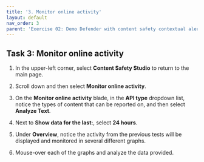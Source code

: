 ```yaml
---
title: '3. Monitor online activity'
layout: default
nav_order: 3
parent: 'Exercise 02: Demo Defender with content safety contextual alert from AOAI'
---
```


## Task 3: Monitor online activity


1. In the upper-left corner, select **Content Safety Studio** to return to the main page.

1. Scroll down and then select **Monitor online activity**.

1. On the **Monitor online activity** blade, in the **API type** dropdown list, notice the types of content that can be reported on, and then select **Analyze Text**.

1. Next to **Show data for the last:**, select **24 hours**.

1. Under **Overview**, notice the activity from the previous tests will be displayed and monitored in several different graphs.

1. Mouse-over each of the graphs and analyze the data provided. 